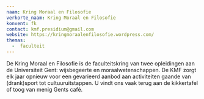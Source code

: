 ```yaml
---
naam: Kring Moraal en Filosofie
verkorte_naam: Kring Moraal en Filosofie
konvent: fk
contact: kmf.presidium@gmail.com
website: https://kringmoraalenfilosofie.wordpress.com/
themas:
  -  faculteit
---
```


De Kring Moraal en Filosofie is de faculteitskring van twee opleidingen aan de Universiteit Gent: wijsbegeerte en moraalwetenschappen. De KMF zorgt elk jaar opnieuw voor een gevarieerd aanbod aan activiteiten gaande van (drank)sport tot cultuuruitstappen. U vindt ons vaak terug aan de kikkertafel of toog van menig Gents café.
